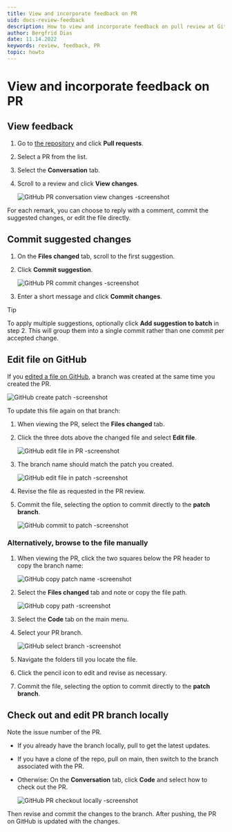 ```yaml
---
title: View and incorporate feedback on PR
uid: docs-review-feedback
description: How to view and incorporate feedback on pull review at GitHub.
author: Bergfrid Dias
date: 11.14.2022
keywords: review, feedback, PR
topic: howto
---
```


# View and incorporate feedback on PR

## View feedback

1. Go to [the repository][1] and click **Pull requests**.
2. Select a PR from the list.
3. Select the **Conversation** tab.
4. Scroll to a review and click **View changes**.

    ![GitHub PR conversation view changes -screenshot][img1]

For each remark, you can choose to reply with a comment, commit the suggested changes, or edit the file directly.

## Commit suggested changes

1. On the **Files changed** tab, scroll to the first suggestion.

1. Click **Commit suggestion**.

    ![GitHub PR commit changes -screenshot][img2]

1. Enter a short message and click **Commit changes**.

> [!TIP]
> To apply multiple suggestions, optionally click **Add suggestion to batch** in step 2. This will group them into a single commit rather than one commit per accepted change.

## Edit file on GitHub

If you [edited a file on GitHub][2], a branch was created at the same time you created the PR.

![GitHub create patch -screenshot][img4]

To update this file again on that branch:

1. When viewing the PR, select the **Files changed** tab.

1. Click the three dots above the changed file and select **Edit file**.

    ![GitHub edit file in PR -screenshot][img6]

1. The branch name should match the patch you created.

    ![GitHub edit file in patch -screenshot][img7]

1. Revise the file as requested in the PR review.

1. Commit the file, selecting the option to commit directly to the **patch branch**.

    ![GitHub commit to patch -screenshot][img8]

### Alternatively, browse to the file manually

1. When viewing the PR, click the two squares below the PR header to copy the branch name:

    ![GitHub copy patch name -screenshot][img5]

1. Select the **Files changed** tab and note or copy the file path.

     ![GitHub copy path -screenshot][img9]

1. Select the **Code** tab on the main menu.

1. Select your PR branch.

    ![GitHub select branch -screenshot][img10]

1. Navigate the folders till you locate the file.

1. Click the pencil icon to edit and revise as necessary.

1. Commit the file, selecting the option to commit directly to the **patch branch**.

## Check out and edit PR branch locally

Note the issue number of the PR.

* If you already have the branch locally, pull to get the latest updates.
* If you have a clone of the repo, pull on main, then switch to the branch associated with the PR.
* Otherwise: On the **Conversation** tab, click **Code** and select how to check out the PR.

    ![GitHub PR checkout locally -screenshot][img3]

Then revise and commit the changes to the branch. After pushing, the PR on GitHub is updated with the changes.

<!-- Referenced links -->
[1]: https://github.com/SuperOfficeDocs/superoffice-docs
[2]: ../how-to-edit-an-article-in-browser.md

<!-- Referenced images -->
[img1]: media/conversation-view-changes.png
[img2]: media/commit-suggestion.png
[img3]: media/checkout-pr.png
[img4]: media/create-patch.png
[img5]: media/copy-branch-name.png
[img6]: media/edit-file-in-pr.png
[img7]: media/edit-in-patch.png
[img8]: media/commit-to-patch.png
[img9]: media/copy-path.png
[img10]: media/select-branch.png
